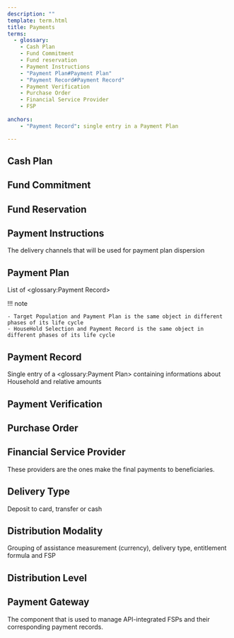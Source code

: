 ```yaml
---
description: ""
template: term.html
title: Payments
terms:
  - glossary: 
    - Cash Plan
    - Fund Commitment
    - Fund reservation
    - Payment Instructions
    - "Payment Plan#Payment Plan"
    - "Payment Record#Payment Record"
    - Payment Verification
    - Purchase Order
    - Financial Service Provider
    - FSP
    
anchors:
    - "Payment Record": single entry in a Payment Plan 

---
```



## Cash Plan

## Fund Commitment

## Fund Reservation

## Payment Instructions

The delivery channels that will be used for payment plan dispersion

## Payment Plan

List of <glossary:Payment Record> 


!!! note
    
    - Target Population and Payment Plan is the same object in different phases of its life cycle
    - HouseHold Selection and Payment Record is the same object in different phases of its life cycle

## Payment Record

Single entry of a <glossary:Payment Plan> containing informations about Household and relative amounts

## Payment Verification

## Purchase Order

## Financial Service Provider

These providers are the ones make the final payments to beneficiaries.

## Delivery Type

Deposit to card, transfer or cash

## Distribution Modality

Grouping of assistance measurement (currency), delivery type, entitlement formula and FSP

## Distribution Level

## Payment Gateway

The component that is used to manage API-integrated FSPs and their corresponding payment records.
